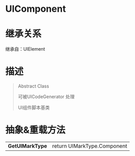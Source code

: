 # UIComponent

# 继承关系

继承自：UIElement

# 描述

> Abstract Class
>
> 可被UICodeGenerator 处理
>
> UI组件脚本基类

# 抽象&重载方法

|                   |                             |
| ----------------- | --------------------------- |
| **GetUIMarkType** | return UIMarkType.Component |
